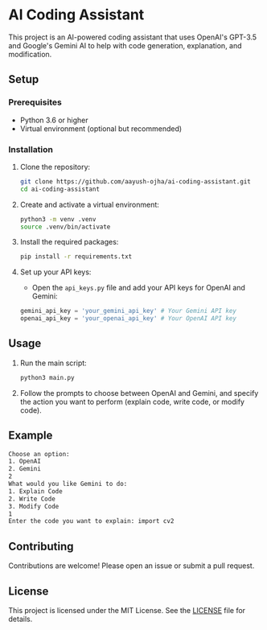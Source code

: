 # AI Coding Assistant

This project is an AI-powered coding assistant that uses OpenAI's GPT-3.5 and Google's Gemini AI to help with code generation, explanation, and modification.

## Setup

### Prerequisites

- Python 3.6 or higher
- Virtual environment (optional but recommended)

### Installation

1. Clone the repository:

    ```sh
    git clone https://github.com/aayush-ojha/ai-coding-assistant.git
    cd ai-coding-assistant
    ```

2. Create and activate a virtual environment:

    ```sh
    python3 -m venv .venv
    source .venv/bin/activate
    ```

3. Install the required packages:

    ```sh
    pip install -r requirements.txt
    ```

4. Set up your API keys:

    - Open the `api_keys.py` file and add your API keys for OpenAI and Gemini:

    ```python
    gemini_api_key = 'your_gemini_api_key' # Your Gemini API key
    openai_api_key = 'your_openai_api_key' # Your OpenAI API key
    ```

## Usage

1. Run the main script:

    ```sh
    python3 main.py
    ```

2. Follow the prompts to choose between OpenAI and Gemini, and specify the action you want to perform (explain code, write code, or modify code).

## Example

```sh
Choose an option:
1. OpenAI
2. Gemini
2
What would you like Gemini to do:
1. Explain Code
2. Write Code
3. Modify Code
1
Enter the code you want to explain: import cv2
```

## Contributing

Contributions are welcome! Please open an issue or submit a pull request.

## License

This project is licensed under the MIT License. See the [LICENSE](LICENSE) file for details.
